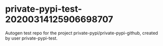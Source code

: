 # private-pypi-test-20200314125906698707
Autogen test repo for the project private-pypi/private-pypi-github, created by user private-pypi-test.
